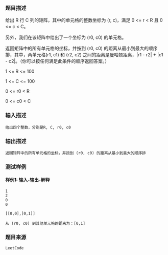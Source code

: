 ### 题目描述

给出 R 行 C 列的矩阵，其中的单元格的整数坐标为 (r, c)，满足 0 <= r < R 且 0 <= c < C。

另外，我们在该矩阵中给出了一个坐标为 (r0, c0) 的单元格。

返回矩阵中的所有单元格的坐标，并按到 (r0, c0) 的距离从最小到最大的顺序排，其中，两单元格(r1, c1) 和 (r2, c2) 之间的距离是曼哈顿距离，|r1 - r2| + |c1 - c2|。（你可以按任何满足此条件的顺序返回答案。）

1 <= R <= 100

1 <= C <= 100

0 <= r0 < R

0 <= c0 < C

### 输入描述

```
给出四个整数，分别是R, C, r0, c0
```
### 输出描述

```
返回矩阵中的所有单元格的坐标，并按到 (r0, c0) 的距离从最小到最大的顺序排
```

### 测试样例
#### 样例1: 输入-输出-解释
```
1
2
0
0
```
```
[[0,0],[0,1]]
```
```
从 (r0, c0) 到其他单元格的距离为：[0,1]
```
### 题目来源  
`LeetCode`